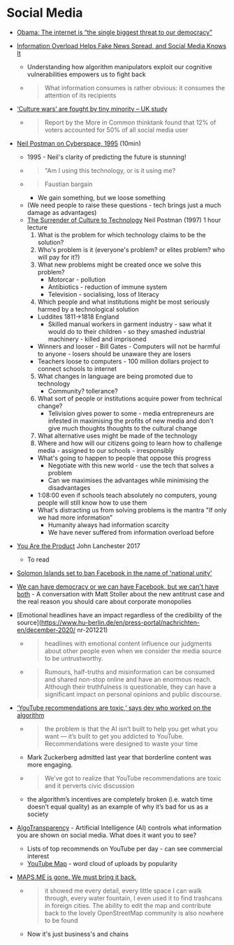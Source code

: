 Social Media
============

* [Obama: The internet is “the single biggest threat to our democracy”](https://www.vox.com/recode/2020/11/16/21570072/obama-internet-threat-democracy-facebook-fox-atlantic)
* [Information Overload Helps Fake News Spread, and Social Media Knows It](https://www.scientificamerican.com/article/information-overload-helps-fake-news-spread-and-social-media-knows-it/)
    * Understanding how algorithm manipulators exploit our cognitive vulnerabilities empowers us to fight back
    * > What information consumes is rather obvious: it consumes the attention of its recipients
* [‘Culture wars’ are fought by tiny minority – UK study](https://www.theguardian.com/society/2020/oct/24/culture-wars-are-fought-by-tiny-minority-uk-study)
    * > Report by the More in Common thinktank found that 12% of voters accounted for 50% of all social media user
* [Neil Postman on Cyberspace, 1995](https://www.youtube.com/watch?v=49rcVQ1vFAY) (10min)
    * 1995 - Neil's clarity of predicting the future is stunning!
    * > "Am I using this technology, or is it using me?
    * > Faustian bargain
        * We gain something, but we loose something
    * (We need people to raise these questions - tech brings just a much damage as advantages)
    * [The Surrender of Culture to Technology](https://www.youtube.com/watch?v=hlrv7DIHllE) Neil Postman (1997) 1 hour lecture
        1. What is the problem for which technology claims to be the solution?
        2. Who's problem is it (everyone's problem? or elites problem? who will pay for it?)
        3. What new problems might be created once we solve this problem?
            * Motorcar - pollution
            * Antibiotics - reduction of immune system
            * Television - socialising, loss of literacy
        4. Which people and what institutions might be most seriously harmed by a technological solution
        * Luddites 1811->1818 England
            * Skilled manual workers in garment industry - saw what it would do to their children - so they smashed industrial machinery - killed and imprisoned
        * Winners and looser - Bill Gates - Computers will not be harmful to anyone - losers should be unaware they are losers
        * Teachers loose to computers - 100 million dollars project to connect schools to internet
        5. What changes in language are being promoted due to technology
            * Community? tollerance?
        6. What sort of people or institutions acquire power from technical change?
            * Telivision gives power to some - media entrepreneurs are infested in maximising the profits of new media and don't give much thoughts thoughts to the cultural change
        7. What alternative uses might be made of the technology
        8. Where and how will our citizens going to learn how to challenge media - assigned to our schools - irresponsibly
        * What's going to happen to people that oppose this progress
            * Negotiate with this new world - use the tech that solves a problem
            * Can we maximises the advantages while minimising the disadvantages
        * 1:08:00 even if schools teach absolutely no computers, young people will still know how to use them
        * What's distracting us from solving problems is the mantra "If only we had more information"
            * Humanity always had information scarcity
            * We have never suffered from information overload before
* [You Are the Product](https://www.lrb.co.uk/the-paper/v39/n16/john-lanchester/you-are-the-product) John Lanchester 2017
    * To read
* [Solomon Islands set to ban Facebook in the name of 'national unity'](https://www.abc.net.au/news/2020-11-23/solomon-islands-set-to-ban-facebook-for-sake-of-national-unity/12910786)
* [We can have democracy or we can have Facebook, but we can't have both](https://the.ink/p/we-can-have-democracy-or-we-can-have) - A conversation with Matt Stoller about the new antitrust case and the real reason you should care about corporate monopolies
* [Emotional headlines have an impact regardless of the credibility of the source](https://www.hu-berlin.de/en/press-portal/nachrichten-en/december-2020/
    nr-201221)
    * > headlines with emotional content influence our judgments about other people even when we consider the media source to be untrustworthy.
    * > Rumours, half-truths and misinformation can be consumed and shared non-stop online and have an enormous reach. 
      > Although their truthfulness is questionable, they can have a significant impact on personal opinions and public discourse.


* [‘YouTube recommendations are toxic,’ says dev who worked on the algorithm](https://thenextweb.com/google/2019/06/14/youtube-recommendations-toxic-algorithm-google-ai/)
    * > the problem is that the AI isn’t built to help you get what you want — it’s built to get you addicted to YouTube. Recommendations were designed to waste your time
    * Mark Zuckerberg admitted last year that borderline content was more engaging. 
    * > We’ve got to realize that YouTube recommendations are toxic and it perverts civic discussion
    * the algorithm’s incentives are completely broken (i.e. watch time doesn’t equal quality) as an example of why it’s bad for us as a society
* [AlgoTransparency](https://algotransparency.org/) - Artificial Intelligence (AI) controls what information you are shown on social media. What does it want you to see?
    * Lists of top recommends on YouTube per day - can see commercial interest
    * [YouTube Map](https://algotransparency.org/youtube.html) - word cloud of uploads by popularity

* [MAPS.ME is gone. We must bring it back.](https://telegra.ph/What-happened-to-the-old-MAPSME-12-20)
    * > it showed me every detail, every little space I can walk through, every water fountain, I even used it to find trashcans in foreign cities. The ability to edit the map and contribute back to the lovely OpenStreetMap community is also nowhere to be found
    * Now it's just business's and chains
